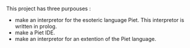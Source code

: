This project has three purpouses :
- make an interpretor for the esoteric language Piet. This interpretor is written in prolog.
- make a Piet IDE.
- make an interpretor for an extention of the Piet language. 
